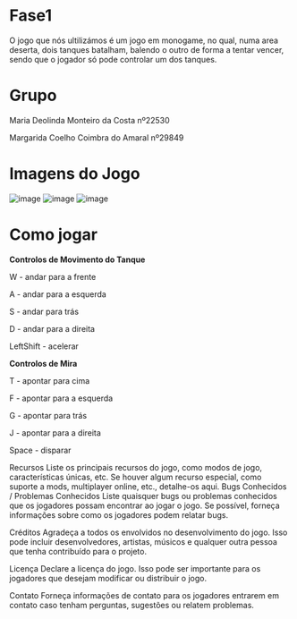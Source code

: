 # Fase1
O jogo que nós ultilizámos é um jogo em monogame, no qual, numa area deserta, dois tanques batalham, balendo o outro de forma a tentar vencer, sendo que o jogador só pode controlar um dos tanques.

# Grupo
Maria Deolinda Monteiro da Costa nº22530

Margarida Coelho Coimbra do Amaral nº29849

# Imagens do Jogo
![image](https://github.com/theseaweed2005/Fase1/assets/150022513/b2bd7713-fbe3-4aa7-8040-3c49434b9b62)
![image](https://github.com/theseaweed2005/Fase1/assets/150022513/d44ca5cb-8441-4f73-a065-c8621a0a978a)
![image](https://github.com/theseaweed2005/Fase1/assets/150022513/3381b8d6-0d08-48d7-988c-e0399bce38e8)

# Como jogar
**Controlos de Movimento do Tanque**

W - andar para a frente

A - andar para a esquerda

S - andar para trás

D - andar para a direita

LeftShift - acelerar


**Controlos de Mira**

T - apontar para cima

F - apontar para a esquerda

G - apontar para trás

J - apontar para a direita

Space - disparar

Recursos
Liste os principais recursos do jogo, como modos de jogo, características únicas, etc.
Se houver algum recurso especial, como suporte a mods, multiplayer online, etc., detalhe-os aqui.
Bugs Conhecidos / Problemas Conhecidos
Liste quaisquer bugs ou problemas conhecidos que os jogadores possam encontrar ao jogar o jogo. Se possível, forneça informações sobre como os jogadores podem relatar bugs.

Créditos
Agradeça a todos os envolvidos no desenvolvimento do jogo. Isso pode incluir desenvolvedores, artistas, músicos e qualquer outra pessoa que tenha contribuído para o projeto.

Licença
Declare a licença do jogo. Isso pode ser importante para os jogadores que desejam modificar ou distribuir o jogo.

Contato
Forneça informações de contato para os jogadores entrarem em contato caso tenham perguntas, sugestões ou relatem problemas.
